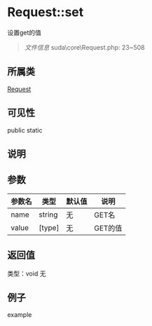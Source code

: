 # Request::set
设置get的值
> *文件信息* suda\core\Request.php: 23~508
## 所属类 

[Request](../Request.md)

## 可见性

  public  static
## 说明



## 参数

 
| 参数名 | 类型 | 默认值 | 说明 |
|--------|-----|-------|-------|
 | name |  string | 无 |  GET名 |
 | value |  [type] | 无 |  GET的值 |
## 返回值
 
类型：void
无
## 例子

example
